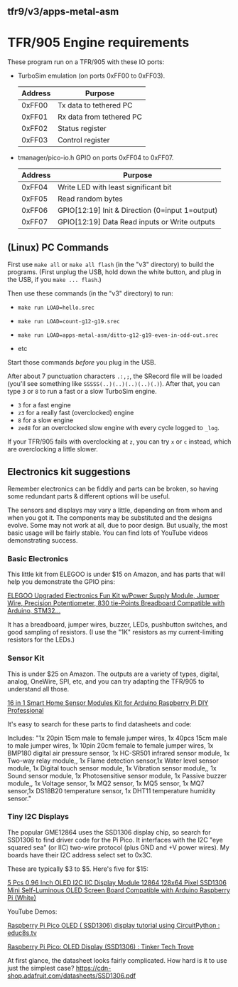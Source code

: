## tfr9/v3/apps-metal-asm

# TFR/905 Engine requirements

These program run on a TFR/905 with these IO ports:

* TurboSim emulation (on ports 0xFF00 to 0xFF03).

    | Address | Purpose |
    |---|---|
    | 0xFF00 | Tx data to tethered PC |
    | 0xFF01 | Rx data from tethered PC |
    | 0xFF02 | Status register |
    | 0xFF03 | Control register |

* tmanager/pico-io.h GPIO on ports 0xFF04 to 0xFF07.

    | Address | Purpose |
    |---|---|
    | 0xFF04 | Write LED with least significant bit |
    | 0xFF05 | Read random bytes |
    | 0xFF06 | GPIO[12:19] Init & Direction (0=input 1=output) |
    | 0xFF07 | GPIO[12:19] Data Read inputs or Write outputs |

## (Linux) PC Commands

First use `make all` or `make all flash` (in the "v3" directory)
to build the programs.  (First unplug the USB, hold down the white
button, and plug in the USB, if you `make ... flash`.)

Then use these commands (in the "v3" directory) to run:

* `make run LOAD=hello.srec`

* `make run LOAD=count-g12-g19.srec`

* `make run LOAD=apps-metal-asm/ditto-g12-g19-even-in-odd-out.srec`

*  etc

Start those commands *before* you plug in the USB.

After about 7 punctuation characters `.:,;`,
the SRecord file will be loaded (you'll see something
like `SSSSS(..)(..)(..)(..)(.)`).  After that,
you can type `3` or `8` to run a fast or a slow TurboSim engine.

* `3` for a fast engine
* `z3` for a really fast (overclocked) engine
* `8` for a slow engine
* `zed8` for an overclocked slow engine with every cycle logged to `_log`.

If your TFR/905 fails with overclocking at `z`, you can try `x` or `c` instead,
which are overclocking a little slower.

## Electronics kit suggestions

Remember electronics can be fiddly and parts can be broken,
so having some redundant parts & different options will be useful.

The sensors and displays may vary a little, depending on from whom and
when you got it.  The components may be substituted and the designs
evolve.  Some may not work at all, due to poor design.  But usually,
the most basic usage will be fairly stable.  You can find lots of
YouTube videos demonstrating success.

### Basic Electronics

This little kit from ELEGOO is under $15 on Amazon, and has parts that
will help you demonstrate the GPIO pins:

[ELEGOO Upgraded Electronics Fun Kit w/Power Supply Module, Jumper Wire, Precision Potentiometer, 830 tie-Points Breadboard Compatible with Arduino, STM32...](https://www.amazon.com/dp/B09YRJQRFF)

It has a breadboard, jumper wires, buzzer, LEDs, pushbutton switches,
and good sampling of resistors.  (I use the "1K" resistors as my
current-limiting resistors for the LEDs.)

### Sensor Kit

This is under $25 on Amazon.  The outputs are a variety of types,
digital, analog, OneWire, SPI, etc, and you can try adapting the
TFR/905 to understand all those.

[16 in 1 Smart Home Sensor Modules Kit for Arduino Raspberry Pi DIY Professional](https://www.amazon.com/dp/B01J9GD3DG)

It's easy to search for these parts to find datasheets and code:

Includes: "1x 20pin 15cm male to female jumper wires, 1x 40pcs 15cm male
to male jumper wires, 1x 10pin 20cm female to female jumper wires, 1x
BMP180 digital air pressure sensor, 1x HC-SR501 infrared sensor module,
1x Two-way relay module,, 1x Flame detection sensor,1x Water level sensor
module, 1x Digital touch sensor module, 1x Vibration sensor module,, 1x
Sound sensor module, 1x Photosensitive sensor module, 1x Passive buzzer
module,, 1x Voltage sensor, 1x MQ2 sensor, 1x MQ5 sensor, 1x MQ7 sensor,1x
DS18B20 temperature sensor, 1x DHT11 temperature humidity sensor."

### Tiny I2C Displays

The popular GME12864 uses the SSD1306 display chip, so search for SSD1306 to find driver code for the Pi Pico.
It interfaces with the I2C "eye squared sea" (or IIC) two-wire protocol (plus GND and +V power wires).
My boards have their I2C address select set to 0x3C.

These are typically $3 to $5.  Here's five for $15:

[5 Pcs 0.96 Inch OLED I2C IIC Display Module 12864 128x64 Pixel SSD1306 Mini Self-Luminous OLED Screen Board Compatible with Arduino Raspberry Pi (White)](https://www.amazon.com/Hosyond-Display-Self-Luminous-Compatible-Raspberry/dp/B09T6SJBV5/ref=pd_sbs_d_sccl_2_1/139-7008077-6655047)

YouTube Demos:

[Raspberry Pi Pico OLED ( SSD1306) display tutorial using CircuitPython : educ8s.tv](https://www.youtube.com/watch?v=c64WG4iJuEo)

[Raspberry Pi Pico: OLED Display (SSD1306) : Tinker Tech Trove](https://www.youtube.com/watch?v=YSqGV6NGWYM)

At first glance, the datasheet looks fairly complicated.
How hard is it to use just the simplest case?
https://cdn-shop.adafruit.com/datasheets/SSD1306.pdf
